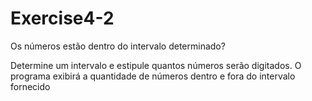 # Exercise4-2
Os números estão dentro do intervalo determinado?

Determine um intervalo e estipule quantos números serão digitados. O programa exibirá a quantidade de números dentro e fora do intervalo fornecido
